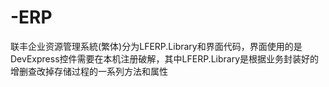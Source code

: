 # -ERP
联丰企业资源管理系統(繁体)分为LFERP.Library和界面代码，界面使用的是DevExpress控件需要在本机注册破解，其中LFERP.Library是根据业务封装好的增删查改掉存储过程的一系列方法和属性

